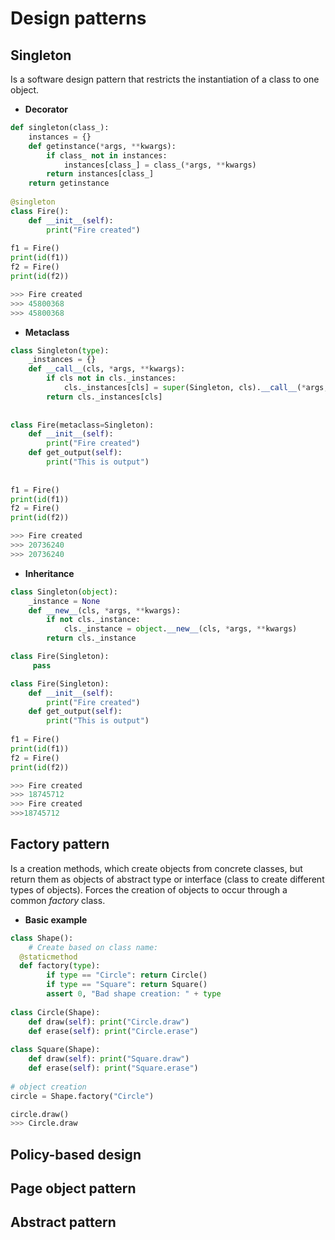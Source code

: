 # Design patterns

## Singleton
Is a software design pattern that restricts the instantiation of a class to one object.

* **Decorator**
```python
def singleton(class_):  
    instances = {}  
    def getinstance(*args, **kwargs):  
        if class_ not in instances:  
            instances[class_] = class_(*args, **kwargs)  
        return instances[class_]  
    return getinstance  
  
@singleton  
class Fire():  
    def __init__(self):  
        print("Fire created")  
    
f1 = Fire()  
print(id(f1))  
f2 = Fire()  
print(id(f2))

>>> Fire created
>>> 45800368
>>> 45800368
```

* **Metaclass**
```python
class Singleton(type):  
    _instances = {}  
    def __call__(cls, *args, **kwargs):  
        if cls not in cls._instances:  
            cls._instances[cls] = super(Singleton, cls).__call__(*args, **kwargs)  
        return cls._instances[cls]  
  
  
class Fire(metaclass=Singleton):  
    def __init__(self):  
        print("Fire created")  
    def get_output(self):  
        print("This is output")  
  
  
f1 = Fire()  
print(id(f1))  
f2 = Fire()  
print(id(f2))

>>> Fire created
>>> 20736240
>>> 20736240
```

* **Inheritance** 
```python
class Singleton(object):
    _instance = None
    def __new__(cls, *args, **kwargs):
        if not cls._instance:
            cls._instance = object.__new__(cls, *args, **kwargs)
        return cls._instance

class Fire(Singleton):
     pass

class Fire(Singleton):  
    def __init__(self):  
        print("Fire created")  
    def get_output(self):  
        print("This is output")  
  
f1 = Fire()  
print(id(f1))  
f2 = Fire()  
print(id(f2))

>>> Fire created
>>> 18745712
>>> Fire created
>>>18745712
```
  
## Factory pattern
Is a creation methods, which create objects from concrete classes, but return them as objects of abstract type or interface (class to create different types of objects).
Forces the creation of objects to occur through a common _factory_ class.
* **Basic example**
```python
class Shape():  
    # Create based on class name:  
  @staticmethod  
  def factory(type):  
        if type == "Circle": return Circle()  
        if type == "Square": return Square()  
        assert 0, "Bad shape creation: " + type  
    
class Circle(Shape):  
    def draw(self): print("Circle.draw")  
    def erase(self): print("Circle.erase")  
  
class Square(Shape):  
    def draw(self): print("Square.draw")  
    def erase(self): print("Square.erase")  
  
# object creation  
circle = Shape.factory("Circle")  

circle.draw()
>>> Circle.draw
```

## Policy-based design

## Page object pattern

## Abstract pattern


<!--stackedit_data:
eyJoaXN0b3J5IjpbLTQwODM4NjExMywtMTc2OTQxMTQxLDE0Mz
MwOTk1MjgsNjc4Mzk0NTE4LDE4MzQxNDExODIsLTEwMTU3Mjc4
NjIsLTk4MjMyNTYwNywtMTMxMTI3MzQ1NywtMTI2NzQ3NjY4Ny
wtMTE5NjQ0MDI2MV19
-->